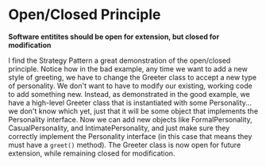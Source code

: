 # Open/Closed Principle

**Software entitites should be open for extension, but closed for modification**

I find the Strategy Pattern a great demonstration of the open/closed principle.
Notice how in the bad example, any time we want to add a new style of greeting, we have to change the Greeter class to accept a new type of personality.
We don't want to have to modify our existing, working code to add something new.
Instead, as demonstrated in the good example, we have a high-level Greeter class that is instantiated with some Personality...
we don't know which yet, just that it will be some object that implements the Personality interface. Now we can add new objects like FormalPersonality, CasualPersonality, and IntimatePersonality, and just make sure they correctly implement the Personality interface (in this case that means they must have a `greet()` method). The Greeter class is now open for future extension, while remaining closed for modification.
